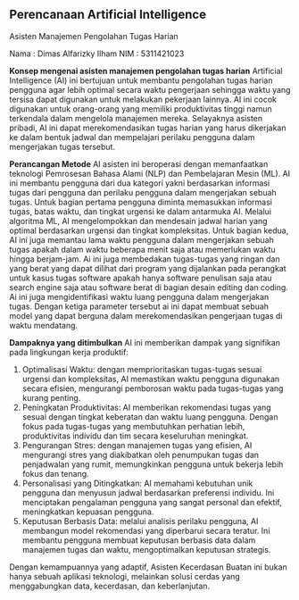 ## Perencanaan Artificial Intelligence 
Asisten Manajemen Pengolahan Tugas Harian

Nama 	: Dimas Alfarizky Ilham
NIM 	: 5311421023

**Konsep mengenai asisten manajemen pengolahan tugas harian**
Artificial Intelligence (AI) ini bertujuan untuk membantu pengolahan tugas harian pengguna agar lebih optimal secara waktu pengerjaan sehingga waktu yang tersisa dapat digunakan untuk melakukan pekerjaan lainnya. 
AI ini cocok digunakan untuk orang-orang yang memiliki produktivitas tinggi namun terkendala dalam mengelola manajemen mereka. 
Selayaknya asisten pribadi, AI ini dapat merekomendasikan tugas harian yang harus dikerjakan ke dalam bentuk jadwal dan mempelajari perilaku pengguna dalam mengerjakan tugas tersebut. 

**Perancangan Metode**
AI asisten ini beroperasi dengan memanfaatkan teknologi Pemrosesan Bahasa Alami (NLP) dan Pembelajaran Mesin (ML). 
AI ini membantu pengguna dari dua kategori yakni berdasarkan informasi tugas dari pengguna dan perilaku pengguna dalam mengerjakan sebuah tugas. 
Untuk bagian pertama pengguna diminta memasukkan informasi tugas, batas waktu, dan tingkat urgensi ke dalam antarmuka AI. 
Melalui algoritma ML, AI mengelompokkan dan mendesain jadwal harian yang optimal berdasarkan urgensi dan tingkat kompleksitas. 
Untuk bagian kedua, AI ini juga memantau lama waktu pengguna dalam mengerjakan sebuah tugas apakah dalam waktu beberapa menit saja atau memerlukan waktu hingga berjam-jam. 
Ai ini juga membedakan tugas-tugas yang ringan dan yang berat yang dapat dilihat dari program yang dijalankan pada perangkat untuk kasus tugas software apakah hanya software penulisan saja atau search engine saja atau software berat di bagian desain editing dan coding. 
Ai ini juga mengidentifikasi waktu luang pengguna dalam mengerjakan tugas. Dengan ketiga parameter tersebut ai ini dapat membuat sebuah model yang dapat berguna dalam merekomendasikan pengerjaan tugas di waktu mendatang.

**Dampaknya yang ditimbulkan**
AI ini memberikan dampak yang signifikan pada lingkungan kerja produktif:
1.	Optimalisasi Waktu: dengan memprioritaskan tugas-tugas sesuai urgensi dan kompleksitas, AI memastikan waktu pengguna digunakan secara efisien, mengurangi pemborosan waktu pada tugas-tugas yang kurang penting.
2.	Peningkatan Produktivitas: AI memberikan rekomendasi tugas yang sesuai dengan tingkat keberatan dan waktu luang pengguna. Dengan fokus pada tugas-tugas yang membutuhkan perhatian lebih, produktivitas individu dan tim secara keseluruhan meningkat.
3.	Pengurangan Stres: dengan manajemen tugas yang efisien, AI mengurangi stres yang diakibatkan oleh penumpukan tugas dan penjadwalan yang rumit, memungkinkan pengguna untuk bekerja lebih fokus dan tenang.
4.	Personalisasi yang Ditingkatkan: AI memahami kebutuhan unik pengguna dan menyusun jadwal berdasarkan preferensi individu. Ini menciptakan pengalaman pengguna yang sangat personal dan efektif, meningkatkan kepuasan pengguna.
5.	Keputusan Berbasis Data: melalui analisis perilaku pengguna, AI membangun model rekomendasi yang diperbarui secara teratur. Ini membantu pengguna membuat keputusan berbasis data dalam manajemen tugas dan waktu, mengoptimalkan keputusan strategis.

Dengan kemampuannya yang adaptif, Asisten Kecerdasan Buatan ini bukan hanya sebuah aplikasi teknologi, melainkan solusi cerdas yang menggabungkan data, kecerdasan, dan keberlanjutan. 
